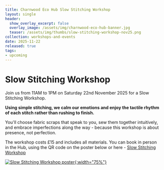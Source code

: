 ```yaml
---
title: Charnwood Eco Hub Slow Stitching Workshop
layout: single
header:
  show_overlay_excerpt: false
  overlay_image: /assets/img/charnwood-eco-hub-banner.jpg
  teaser: /assets/img/thumbs/slow-stitching-workshop-nov25.png
collection: workshops-and-events
date: 2025-11-22
released: true
tags:
- upcoming
---
```

# Slow Stitching Workshop
 
Join us from 11AM to 1PM on Saturday 22nd November 2025 for a Slow Stitching Workshop.

**Using simple stitching, we calm our emotions and enjoy the tactile rhythm of each stitch rather than rushing to finish.**

You'll choose fabric scraps that speak to you, sew them together intuitively, and embrace imperfections along the way - because this workshop is about presence, not perfection.

The workshop costs £15 and includes all materials. You can book in person in the Hub, using the QR code on the poster below or here - [Slow Stitching Workshop](https://eventbookings.com/b/event/slow-stitching-workshop)

[![Slow Stitching Workshop poster](/assets/img/slow-stitching-workshop-nov25.png){:width="75%"}](https://eventbookings.com/b/event/slow-stitching-workshop)
